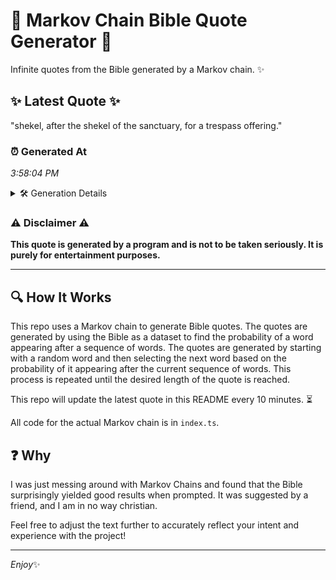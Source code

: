 # 📖 Markov Chain Bible Quote Generator 📖

Infinite quotes from the Bible generated by a Markov chain. ✨

## ✨ Latest Quote ✨
"shekel, after the shekel of the sanctuary, for a trespass offering."

### ⏰ Generated At
*3:58:04 PM*

<details>
    <summary>🛠️ Generation Details</summary>
    <p>
        <strong>🌱 Seed:</strong> shekel,<br>
        <strong>🔄 Iterations:</strong> 10<br>
        <strong>📜 Context History:</strong><br>[ shekel, ]: after<br>[ shekel,, after ]: the<br>[ shekel,, after, the ]: shekel<br>[ shekel,, after, the, shekel ]: of<br>[ shekel,, after, the, shekel, of ]: the<br>[ shekel,, after, the, shekel, of, the ]: sanctuary,<br>[ after, the, shekel, of, the, sanctuary, ]: for<br>[ the, shekel, of, the, sanctuary,, for ]: a<br>[ shekel, of, the, sanctuary,, for, a ]: trespass<br>[ of, the, sanctuary,, for, a, trespass ]: offering.<br>
    </p>
</details>

### ⚠️ Disclaimer ⚠️
**This quote is generated by a program and is not to be taken seriously. It is purely for entertainment purposes.**

---

## 🔍 How It Works

This repo uses a Markov chain to generate Bible quotes. The quotes are generated by using the Bible as a dataset to find the probability of a word appearing after a sequence of words. The quotes are generated by starting with a random word and then selecting the next word based on the probability of it appearing after the current sequence of words. This process is repeated until the desired length of the quote is reached.

This repo will update the latest quote in this README every 10 minutes. ⏳

All code for the actual Markov chain is in `index.ts`.

## ❓ Why

I was just messing around with Markov Chains and found that the Bible surprisingly yielded good results when prompted. 
It was suggested by a friend, and I am in no way christian.

Feel free to adjust the text further to accurately reflect your intent and experience with the project!

---

*Enjoy*✨
